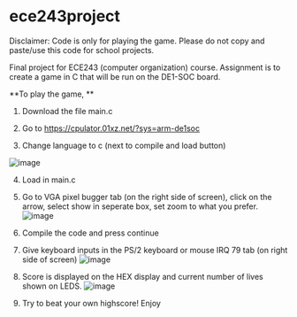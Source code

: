 # ece243project
Disclaimer: Code is only for playing the game. Please do not copy and paste/use this code for school projects. 


Final project for ECE243 (computer organization) course. Assignment is to create a game in C that will be run on the DE1-SOC board. 

**To play the game,
**

1. Download the file main.c

2. Go to https://cpulator.01xz.net/?sys=arm-de1soc

3. Change language to c (next to compile and load button)

![image](https://user-images.githubusercontent.com/55632837/114326509-256c6500-9b03-11eb-808e-49803b7429ba.png)

4. Load in main.c

5. Go to VGA pixel bugger tab (on the right side of screen), click on the arrow, select show in seperate box,
  set zoom to what you prefer.
![image](https://user-images.githubusercontent.com/55632837/114326518-2f8e6380-9b03-11eb-9149-6dd39ed2ebe3.png)

6. Compile the code and press continue

7. Give keyboard inputs in the PS/2 keyboard or mouse IRQ 79 tab (on right side of screen)
![image](https://user-images.githubusercontent.com/55632837/114326526-361cdb00-9b03-11eb-8399-cd3a567d4ee8.png)

8. Score is displayed on the HEX display and current number of lives shown on LEDS.
![image](https://user-images.githubusercontent.com/55632837/114326542-50ef4f80-9b03-11eb-9eb1-0b29c5f30d5c.png)

9. Try to beat your own highscore! Enjoy
 
